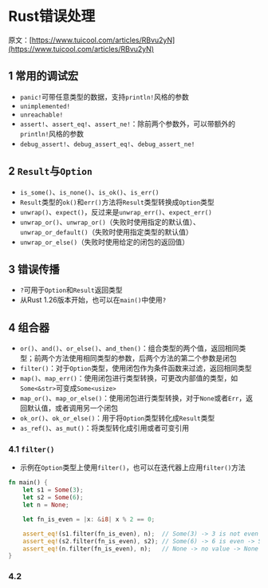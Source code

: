 # Rust错误处理

原文：[https://www.tuicool.com/articles/RBvu2yN](https://www.tuicool.com/articles/RBvu2yN)

## 1 常用的调试宏

* `panic!`可带任意类型的数据，支持`println!`风格的参数
* `unimplemented!`
* `unreachable!`
* `assert!`、`assert_eq!`、`assert_ne!`：除前两个参数外，可以带额外的`println!`风格的参数
* `debug_assert!`、`debug_assert_eq!`、`debug_assert_ne!`

## 2 `Result`与`Option`

* `is_some()`、`is_none()`、`is_ok()`、`is_err()`
* `Result`类型的`ok()`和`err()`方法将`Result`类型转换成`Option`类型
* `unwrap()`、`expect()`，反过来是`unwrap_err()`、`expect_err()`
* `unwrap_or()`、`unwrap_or()`（失败时使用指定的默认值）、`unwrap_or_default()`（失败时使用指定类型的默认值）
* `unwrap_or_else()`（失败时使用给定的闭包的返回值）

## 3 错误传播

* `?`可用于`Option`和`Result`返回类型
* 从Rust 1.26版本开始，也可以在`main()`中使用`?`

## 4 组合器

* `or()`、`and()`、`or_else()`、`and_then()`：组合类型的两个值，返回相同类型；前两个方法使用相同类型的参数，后两个方法的第二个参数是闭包
* `filter()`：对于`Option`类型，使用闭包作为条件函数来过滤，返回相同类型
* `map()`、`map_err()`：使用闭包进行类型转换，可更改内部值的类型，如`Some<&str>`可变成`Some<usize>`
* `map_or()`、`map_or_else()`：使用闭包进行类型转换，对于`None`或者`Err`，返回默认值，或者调用另一个闭包
* `ok_or()`、`ok_or_else()`：用于将`Option`类型转化成`Result`类型
* `as_ref()`、`as_mut()`：将类型转化成引用或者可变引用

### 4.1 `filter()`

* 示例在`Option`类型上使用`filter()`，也可以在迭代器上应用`filter()`方法

```rust
fn main() {
    let s1 = Some(3);
    let s2 = Some(6);
    let n = None;

    let fn_is_even = |x: &i8| x % 2 == 0;

    assert_eq!(s1.filter(fn_is_even), n);  // Some(3) -> 3 is not even -> None
    assert_eq!(s2.filter(fn_is_even), s2); // Some(6) -> 6 is even -> Some(6)
    assert_eq!(n.filter(fn_is_even), n);   // None -> no value -> None
}
```

### 4.2 


